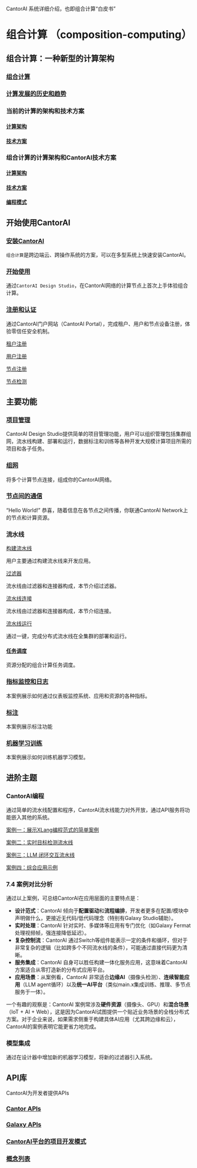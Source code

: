 CantorAI 系统详细介绍，也即组合计算“白皮书” 

# 组合计算 （composition-computing）

## 组合计算：一种新型的计算架构
### [组合计算](composition-computing.md) 

### [计算发展的历史和趋势](computing-history-trend.md)

### 当前的计算的架构和技术方案​

#### [计算架构](3-computing-architectures.md)

#### [技术方案](computing-solutions.md)

### 组合计算的计算架构和CantorAI技术方案

#### [计算架构](composition-computing-architecture.md)

#### [技术方案](cantorai-solution.md)

#### [编程模式](programming-pattern.md)

## 开始使用CantorAI

### [安装CantorAI](cantorai-installations.md)

`组合计算`是跨边端云、跨操作系统的方案，可以在多型系统上快速安装CantorAI。

### [开始使用](getting-started.md)

通过`CantorAI Design Studio`，在CantorAI网络的计算节点上首次上手体验组合计算。

### [注册和认证](cantorai-authorizations.md)

通过CantorAI门户网站（CantorAI Portal），完成租户、用户和节点设备注册，体验零信任安全机制。

[租户注册](tenant-registration.md) 

[用户注册](user-registration.md)​ ​

[节点注册](node-registration.md)​

[节点检测](node-inspect.md)

## 主要功能

### [项目管理](project-management.md)

CantorAI Design Studio提供简单的项目管理功能，用户可以组织管理包括集群组网，流水线构建、部署和运行，数据标注和训练等各种开发大规模计算项目所需的项目和各子任务。

### [组网](join-the-network.md)​

将多个计算节点连接，组成你的CantorAI网络。

### [节点间的通信](messaging.md)

“Hello World!” 恭喜，随着信息在各节点之间传播，你联通CantorAI Network上的节点和计算资源。

### 流水线

[构建流水线](build-pipeline.md)

用户主要通过构建流水线来开发应用。

[过滤器](filters.md)​​

流水线由过滤器和连接器构成，本节介绍过滤器。

[流水线连接](connectors.md)

流水线由过滤器和连接器构成，本节介绍连接。

[流水线运行](run-pipeline.md)

通过一键，完成分布式流水线在全集群的部署和运行。

#### [任务调度](task-scheduling.md)

资源分配的组合计算任务调度。



### [指标监控和日志](monitoring.md)

本案例展示如何通过仪表板监控系统、应用和资源的各种指标。

### [标注](annotation.md)

本案例展示标注功能

### [机器学习训练](training.md)

本案例展示如何训练机器学习模型。

## 进阶主题

### CantorAI编程

通过简单的流水线配置和程序，CantorAI流水线能力对外开放，通过API服务将功能嵌入其他的系统。

[案例一：展示XLang编程范式的简单案例](programming-case-1.md)

[案例二：实时目标检测流水线](programming-case-2.md) 

[案例三：LLM 闭环交互流水线](programming-case-3.md)

[案例四：综合应用示例](programming-case-4.md)

### 7.4 案例对比分析

通过以上案例，可总结CantorAI在应用层面的主要特点是：

* **设计范式**：CantorAI 倾向于**配置驱动**和**流程编排**，开发者更多在配置/模块中声明做什么，更接近无代码/低代码理念（特别有Galaxy Studio辅助）。
* **实时处理**：CantorAI 针对实时、多媒体等应用有专门优化（如Galaxy Fermat处理视频帧，强连接降低延迟）。
* **复杂控制流**：CantorAI 通过Switch等组件能表示一定的条件和循环，但对于非常复杂的逻辑（比如跨多个不同流水线的条件），可能通过直接代码更为清晰。
* **服务集成**：CantorAI 自身可以胜任构建一体化服务应用，这意味着CantorAI方案适合从零打造新的分布式应用平台。
* **应用场景**：从案例看，CantorAI 非常适合**边缘AI**（摄像头检测）、**连续智能应用**（LLM agent循环）以及**统一AI平台**（类似main.x集成训练、推理、多节点服务于一体）。

一个有趣的观察是：CantorAI 案例常涉及**硬件资源**（摄像头、GPU）和**混合场景**（IoT + AI + Web），这是因为CantorAI试图提供一个贴近业务场景的全栈分布式方案。对于企业来说，如果需求侧重于构建具体AI应用（尤其跨边缘和云），CantorAI的案例表明它能更省力地完成。

### 模型集成 

通过在设计器中增加新的机器学习模型，将新的过滤器引入系统。

## API库

CantorAI为开发者提供APIs

### [Cantor APIs](cantor-apis.md)

### [Galaxy APIs](galaxy-apis.md)

### [CantorAI平台的项目开发模式](development-pattern.md)



### [概念列表](concept-list.md)
